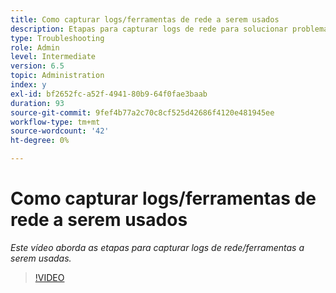```yaml
---
title: Como capturar logs/ferramentas de rede a serem usados
description: Etapas para capturar logs de rede para solucionar problemas relacionados à rede
type: Troubleshooting
role: Admin
level: Intermediate
version: 6.5
topic: Administration
index: y
exl-id: bf2652fc-a52f-4941-80b9-64f0fae3baab
duration: 93
source-git-commit: 9fef4b77a2c70c8cf525d42686f4120e481945ee
workflow-type: tm+mt
source-wordcount: '42'
ht-degree: 0%

---
```


# Como capturar logs/ferramentas de rede a serem usados

*Este vídeo aborda as etapas para capturar logs de rede/ferramentas a serem usadas.*

>[!VIDEO](https://video.tv.adobe.com/v/335491?quality=12&learn=on)
